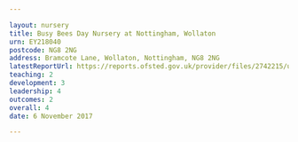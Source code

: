 ```yaml
---

layout: nursery
title: Busy Bees Day Nursery at Nottingham, Wollaton
urn: EY218040
postcode: NG8 2NG
address: Bramcote Lane, Wollaton, Nottingham, NG8 2NG
latestReportUrl: https://reports.ofsted.gov.uk/provider/files/2742215/urn/EY218040.pdf
teaching: 2
development: 3
leadership: 4
outcomes: 2
overall: 4
date: 6 November 2017

---
```

